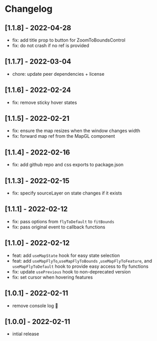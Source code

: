 # Changelog

## [1.1.8] - 2022-04-28

- fix: add title prop to button for ZoomToBoundsControl
- fix: do not crash if no ref is provided

## [1.1.7] - 2022-03-04

- chore: update peer dependencies + license

## [1.1.6] - 2022-02-24

- fix: remove sticky hover states

## [1.1.5] - 2022-02-21

- fix: ensure the map resizes when the window changes width
- fix: forward map ref from the MapGL component

## [1.1.4] - 2022-02-16

- fix: add github repo and css exports to package.json

## [1.1.3] - 2022-02-15

- fix: specify sourceLayer on state changes if it exists

## [1.1.1] - 2022-02-12

- fix: pass options from `flyToDefault` to `fitBounds`
- fix: pass original event to callback functions

## [1.1.0] - 2022-02-12

- feat: add `useMapState` hook for easy state selection
- feat: add `useMapFlyTo`,`useMapFlyToBounds` ,`useMapFlyToFeature`, and `useMapFlyToDefault` hook to provide easy access to fly functions
- fix: update `usePrevious` hook to non-deprecated version
- fix: set cursor when hovering features

## [1.0.1] - 2022-02-11

- remove console log 😬

## [1.0.0] - 2022-02-11

- intial release
